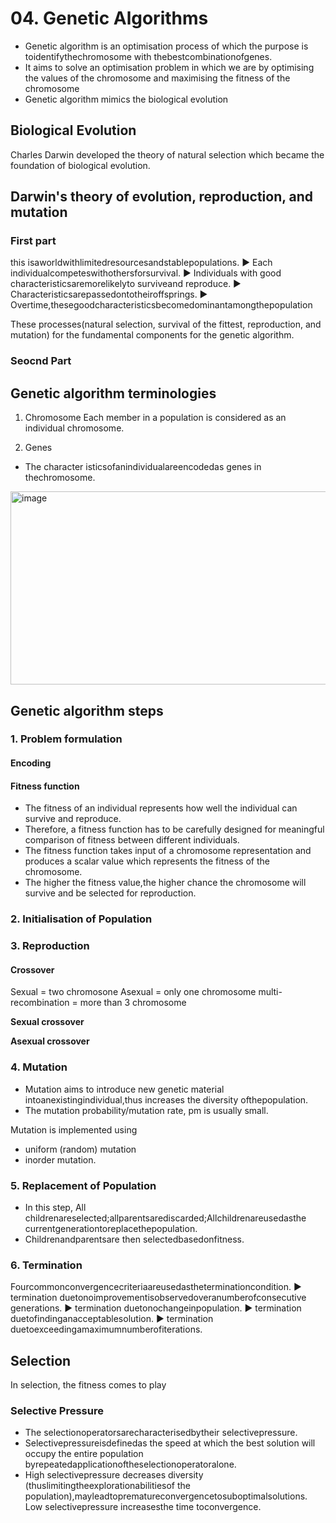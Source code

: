 # 04. Genetic Algorithms
- Genetic algorithm is an optimisation process of which the purpose is toidentifythechromosome with thebestcombinationofgenes.
- It aims to solve an optimisation problem in which we are by optimising the values of the chromosome and maximising the fitness of the chromosome
- Genetic algorithm mimics the biological evolution

## Biological Evolution
Charles Darwin developed the theory of natural selection which became the foundation of biological evolution.

## Darwin's theory of evolution, reproduction, and mutation

### First part
this isaworldwithlimitedresourcesandstablepopulations.
▶ Each individualcompeteswithothersforsurvival.
▶ Individuals with good characteristicsaremorelikelyto surviveand reproduce.
▶ Characteristicsarepassedontotheiroffsprings.
▶ Overtime,thesegoodcharacteristicsbecomedominantamongthepopulation

These processes(natural selection, survival of the fittest, reproduction, and mutation) for the fundamental components for the genetic algorithm.

### Seocnd Part

## Genetic algorithm terminologies

1. Chromosome
Each member in a population is considered as an individual chromosome.

2. Genes
- The character isticsofanindividualareencodedas genes in thechromosome.


<img width="848" height="309" alt="image" src="https://github.com/user-attachments/assets/2f86631f-674d-4197-b0c7-187f0984f1bb" />

## Genetic algorithm steps

### 1. Problem formulation

#### Encoding


#### Fitness function
- The fitness of an individual represents how well the individual can survive and reproduce.
- Therefore, a fitness function has to be carefully designed for meaningful comparison of fitness between different individuals.
- The fitness function takes input of a chromosome representation and produces a scalar value which represents the fitness of the chromosome.
- The higher the fitness value,the higher chance the chromosome will survive and be selected for reproduction.

### 2. Initialisation of Population


### 3. Reproduction

#### Crossover
Sexual = two chromosone
Asexual = only one chromosome
multi-recombination = more than 3 chromosome

**Sexual crossover**

**Asexual crossover**

### 4. Mutation
- Mutation aims to introduce new genetic material intoanexistingindividual,thus increases the diversity ofthepopulation.
- The mutation probability/mutation rate, pm is usually small.

Mutation is implemented using
- uniform (random) mutation 
- inorder mutation.

### 5. Replacement of Population
- In this step, All childrenareselected;allparentsarediscarded;Allchildrenareusedasthe currentgenerationtoreplacethepopulation.
- Childrenandparentsare then selectedbasedonfitness.

### 6. Termination
Fourcommonconvergencecriteriaareusedastheterminationcondition.
▶ termination duetonoimprovementisobservedoveranumberofconsecutive
generations.
▶ termination duetonochangeinpopulation.
▶ termination duetofindinganacceptablesolution.
▶ termination duetoexceedingamaximumnumberofiterations.

## Selection
In selection, the fitness comes to play

### Selective Pressure
- The selectionoperatorsarecharacterisedbytheir selectivepressure.
- Selectivepressureisdefinedas the speed at which the best solution will occupy the entire population byrepeatedapplicationoftheselectionoperatoralone.
- High selectivepressure decreases diversity (thuslimitingtheexplorationabilitiesof
the population),mayleadtoprematureconvergencetosuboptimalsolutions.
Low selectivepressure increasesthe time toconvergence.
